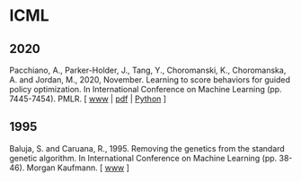 # ICML

## 2020

Pacchiano, A., Parker-Holder, J., Tang, Y., Choromanski, K., Choromanska, A. and Jordan, M., 2020, November. Learning to score behaviors for guided policy optimization. In International Conference on Machine Learning (pp. 7445-7454). PMLR. [ [www](http://proceedings.mlr.press/v119/pacchiano20a.html) | [pdf](http://proceedings.mlr.press/v119/pacchiano20a/pacchiano20a.pdf) | [Python](https://github.com/behaviorguidedRL/BGRL) ]

## 1995

Baluja, S. and Caruana, R., 1995. Removing the genetics from the standard genetic algorithm. In International Conference on Machine Learning (pp. 38-46). Morgan Kaufmann. [ [www](https://www.sciencedirect.com/science/article/pii/B9781558603776500141) ]
